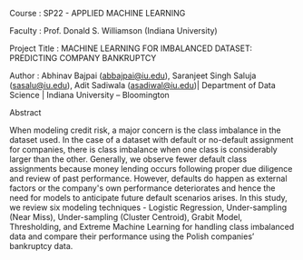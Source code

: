 Course : SP22 - APPLIED MACHINE LEARNING

Faculty : Prof. Donald S. Williamson (Indiana University)

Project Title : MACHINE LEARNING FOR IMBALANCED DATASET: PREDICTING COMPANY BANKRUPTCY

Author : Abhinav Bajpai (abbajpai@iu.edu), Saranjeet Singh Saluja (sasalu@iu.edu), Adit Sadiwala (asadiwal@iu.edu)| Department of Data Science 
| Indiana University – Bloomington

Abstract

When modeling credit risk, a major concern is the class imbalance in the dataset used. In the case of a dataset with default or no-default assignment 
for companies, there is class imbalance when one class is considerably larger than the other. Generally, we observe fewer default class assignments 
because money lending occurs following proper due diligence and review of past performance. However, defaults do happen as external factors or the 
company's own performance deteriorates and hence the need for models to anticipate future default scenarios arises. In this study, we review six modeling 
techniques - Logistic Regression, Under-sampling (Near Miss), Under-sampling (Cluster Centroid), Grabit Model, Thresholding, and Extreme Machine Learning 
for handling class imbalanced data and compare their performance using the Polish companies’ bankruptcy data.
